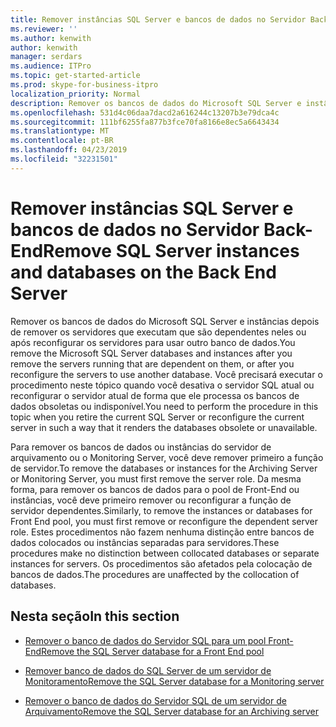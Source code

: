 ```yaml
---
title: Remover instâncias SQL Server e bancos de dados no Servidor Back-End
ms.reviewer: ''
ms.author: kenwith
author: kenwith
manager: serdars
ms.audience: ITPro
ms.topic: get-started-article
ms.prod: skype-for-business-itpro
localization_priority: Normal
description: Remover os bancos de dados do Microsoft SQL Server e instâncias depois de remover os servidores que executam que são dependentes neles ou após reconfigurar os servidores para usar outro banco de dados. Você precisará executar o procedimento neste tópico quando você desativa o servidor SQL atual ou reconfigurar o servidor atual de forma que ele processa os bancos de dados obsoletas ou indisponível.
ms.openlocfilehash: 531d4c06daa7dacd2a616244c13207b3e79dca4c
ms.sourcegitcommit: 111bf6255fa877b3fce70fa8166e8ec5a6643434
ms.translationtype: MT
ms.contentlocale: pt-BR
ms.lasthandoff: 04/23/2019
ms.locfileid: "32231501"
---
```

# <a name="remove-sql-server-instances-and-databases-on-the-back-end-server"></a><span data-ttu-id="85e95-104">Remover instâncias SQL Server e bancos de dados no Servidor Back-End</span><span class="sxs-lookup"><span data-stu-id="85e95-104">Remove SQL Server instances and databases on the Back End Server</span></span>

<span data-ttu-id="85e95-105">Remover os bancos de dados do Microsoft SQL Server e instâncias depois de remover os servidores que executam que são dependentes neles ou após reconfigurar os servidores para usar outro banco de dados.</span><span class="sxs-lookup"><span data-stu-id="85e95-105">You remove the Microsoft SQL Server databases and instances after you remove the servers running that are dependent on them, or after you reconfigure the servers to use another database.</span></span> <span data-ttu-id="85e95-106">Você precisará executar o procedimento neste tópico quando você desativa o servidor SQL atual ou reconfigurar o servidor atual de forma que ele processa os bancos de dados obsoletas ou indisponível.</span><span class="sxs-lookup"><span data-stu-id="85e95-106">You need to perform the procedure in this topic when you retire the current SQL Server or reconfigure the current server in such a way that it renders the databases obsolete or unavailable.</span></span>
  
<span data-ttu-id="85e95-107">Para remover os bancos de dados ou instâncias do servidor de arquivamento ou o Monitoring Server, você deve remover primeiro a função de servidor.</span><span class="sxs-lookup"><span data-stu-id="85e95-107">To remove the databases or instances for the Archiving Server or Monitoring Server, you must first remove the server role.</span></span> <span data-ttu-id="85e95-108">Da mesma forma, para remover os bancos de dados para o pool de Front-End ou instâncias, você deve primeiro remover ou reconfigurar a função de servidor dependentes.</span><span class="sxs-lookup"><span data-stu-id="85e95-108">Similarly, to remove the instances or databases for Front End pool, you must first remove or reconfigure the dependent server role.</span></span> <span data-ttu-id="85e95-109">Estes procedimentos não fazem nenhuma distinção entre bancos de dados colocados ou instâncias separadas para servidores.</span><span class="sxs-lookup"><span data-stu-id="85e95-109">These procedures make no distinction between collocated databases or separate instances for servers.</span></span> <span data-ttu-id="85e95-110">Os procedimentos são afetados pela colocação de bancos de dados.</span><span class="sxs-lookup"><span data-stu-id="85e95-110">The procedures are unaffected by the collocation of databases.</span></span>
  
## <a name="in-this-section"></a><span data-ttu-id="85e95-111">Nesta seção</span><span class="sxs-lookup"><span data-stu-id="85e95-111">In this section</span></span>

- [<span data-ttu-id="85e95-112">Remover o banco de dados do Servidor SQL para um pool Front-End</span><span class="sxs-lookup"><span data-stu-id="85e95-112">Remove the SQL Server database for a Front End pool</span></span>](remove-the-sql-server-database-for-a-front-end-pool.md)
    
- [<span data-ttu-id="85e95-113">Remover banco de dados do SQL Server de um servidor de Monitoramento</span><span class="sxs-lookup"><span data-stu-id="85e95-113">Remove the SQL Server database for a Monitoring server</span></span>](remove-the-sql-server-database-for-a-monitoring-server.md)
    
- [<span data-ttu-id="85e95-114">Remover o banco de dados do Servidor SQL de um servidor de Arquivamento</span><span class="sxs-lookup"><span data-stu-id="85e95-114">Remove the SQL Server database for an Archiving server</span></span>](remove-the-sql-server-database-for-an-archiving-server.md)
    

